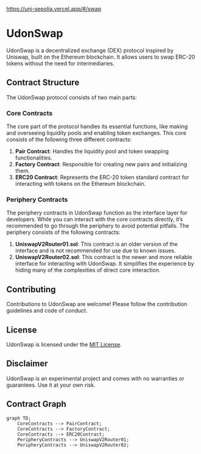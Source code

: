 https://uni-sepolia.vercel.app/#/swap
# UdonSwap

UdonSwap is a decentralized exchange (DEX) protocol inspired by Uniswap, built on the Ethereum blockchain. It allows users to swap ERC-20 tokens without the need for intermediaries.

## Contract Structure

The UdonSwap protocol consists of two main parts:

### Core Contracts

The core part of the protocol handles its essential functions, like making and overseeing liquidity pools and enabling token exchanges. This core consists of the following three different contracts:

1. **Pair Contract**: Handles the liquidity pool and token swapping functionalities.
2. **Factory Contract**: Responsible for creating new pairs and initializing them.
3. **ERC20 Contract**: Represents the ERC-20 token standard contract for interacting with tokens on the Ethereum blockchain.

### Periphery Contracts

The periphery contracts in UdonSwap function as the interface layer for developers. While you can interact with the core contracts directly, it’s recommended to go through the periphery to avoid potential pitfalls. The periphery consists of the following contracts:

1. **UniswapV2Router01.sol**: This contract is an older version of the interface and is not recommended for use due to known issues.
2. **UniswapV2Router02.sol**: This contract is the newer and more reliable interface for interacting with UdonSwap. It simplifies the experience by hiding many of the complexities of direct core interaction.

## Contributing

Contributions to UdonSwap are welcome! Please follow the contribution guidelines and code of conduct.

## License

UdonSwap is licensed under the [MIT License](LICENSE).

## Disclaimer

UdonSwap is an experimental project and comes with no warranties or guarantees. Use it at your own risk.

## Contract Graph

```mermaid
graph TD;
    CoreContracts --> PairContract;
    CoreContracts --> FactoryContract;
    CoreContracts --> ERC20Contract;
    PeripheryContracts --> UniswapV2Router01;
    PeripheryContracts --> UniswapV2Router02;
```

